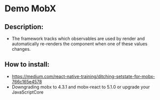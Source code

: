 # Demo MobX

## Description:
* The framework tracks which observables are used by render and automatically re-renders the component when one of these values changes.

## How to install:
* https://medium.com/react-native-training/ditching-setstate-for-mobx-766c165e4578
* Downgrading mobx to 4.3.1 and mobx-react to 5.1.0 or upgrade your JavaScriptCore